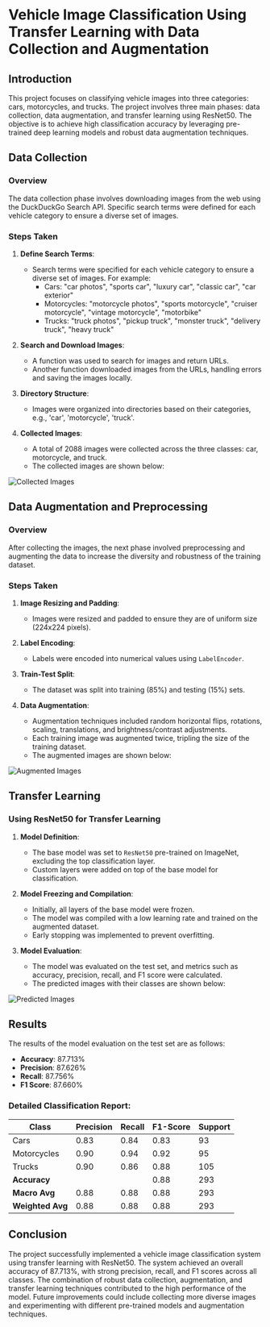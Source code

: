 # Vehicle Image Classification Using Transfer Learning with Data Collection and Augmentation

## Introduction
This project focuses on classifying vehicle images into three categories: cars, motorcycles, and trucks. The project involves three main phases: data collection, data augmentation, and transfer learning using ResNet50. The objective is to achieve high classification accuracy by leveraging pre-trained deep learning models and robust data augmentation techniques.

## Data Collection

### Overview

The data collection phase involves downloading images from the web using the DuckDuckGo Search API. Specific search terms were defined for each vehicle category to ensure a diverse set of images.

### Steps Taken

1. **Define Search Terms**:
    - Search terms were specified for each vehicle category to ensure a diverse set of images. For example:
        - Cars: "car photos", "sports car", "luxury car", "classic car", "car exterior"
        - Motorcycles: "motorcycle photos", "sports motorcycle", "cruiser motorcycle", "vintage motorcycle", "motorbike"
        - Trucks: "truck photos", "pickup truck", "monster truck", "delivery truck", "heavy truck"

2. **Search and Download Images**:
    - A function was used to search for images and return URLs.
    - Another function downloaded images from the URLs, handling errors and saving the images locally.

3. **Directory Structure**:
    - Images were organized into directories based on their categories, e.g., 'car', 'motorcycle', 'truck'.

4. **Collected Images**:
    - A total of 2088 images were collected across the three classes: car, motorcycle, and truck.
    - The collected images are shown below:

![Collected Images](images.png)

## Data Augmentation and Preprocessing

### Overview

After collecting the images, the next phase involved preprocessing and augmenting the data to increase the diversity and robustness of the training dataset.

### Steps Taken

1. **Image Resizing and Padding**:
    - Images were resized and padded to ensure they are of uniform size (224x224 pixels).

2. **Label Encoding**:
    - Labels were encoded into numerical values using `LabelEncoder`.

3. **Train-Test Split**:
    - The dataset was split into training (85%) and testing (15%) sets.

4. **Data Augmentation**:
    - Augmentation techniques included random horizontal flips, rotations, scaling, translations, and brightness/contrast adjustments.
    - Each training image was augmented twice, tripling the size of the training dataset.
    - The augmented images are shown below:

![Augmented Images](augmented_images.png)

## Transfer Learning

### Using ResNet50 for Transfer Learning

1. **Model Definition**:
    - The base model was set to `ResNet50` pre-trained on ImageNet, excluding the top classification layer.
    - Custom layers were added on top of the base model for classification.

2. **Model Freezing and Compilation**:
    - Initially, all layers of the base model were frozen.
    - The model was compiled with a low learning rate and trained on the augmented dataset.
    - Early stopping was implemented to prevent overfitting.

3. **Model Evaluation**:
    - The model was evaluated on the test set, and metrics such as accuracy, precision, recall, and F1 score were calculated.
    - The predicted images with their classes are shown below:

![Predicted Images](predicted_images.png)

## Results

The results of the model evaluation on the test set are as follows:

- **Accuracy**: 87.713%
- **Precision**: 87.626%
- **Recall**: 87.756%
- **F1 Score**: 87.660%

### Detailed Classification Report:

| Class       | Precision | Recall | F1-Score | Support |
|-------------|-----------|--------|----------|---------|
| Cars        | 0.83      | 0.84   | 0.83     | 93      |
| Motorcycles | 0.90      | 0.94   | 0.92     | 95      |
| Trucks      | 0.90      | 0.86   | 0.88     | 105     |
| **Accuracy**|           |        | 0.88     | 293     |
| **Macro Avg**| 0.88     | 0.88   | 0.88     | 293     |
| **Weighted Avg**| 0.88  | 0.88   | 0.88     | 293     |

## Conclusion

The project successfully implemented a vehicle image classification system using transfer learning with ResNet50. The system achieved an overall accuracy of 87.713%, with strong precision, recall, and F1 scores across all classes. The combination of robust data collection, augmentation, and transfer learning techniques contributed to the high performance of the model. Future improvements could include collecting more diverse images and experimenting with different pre-trained models and augmentation techniques.
